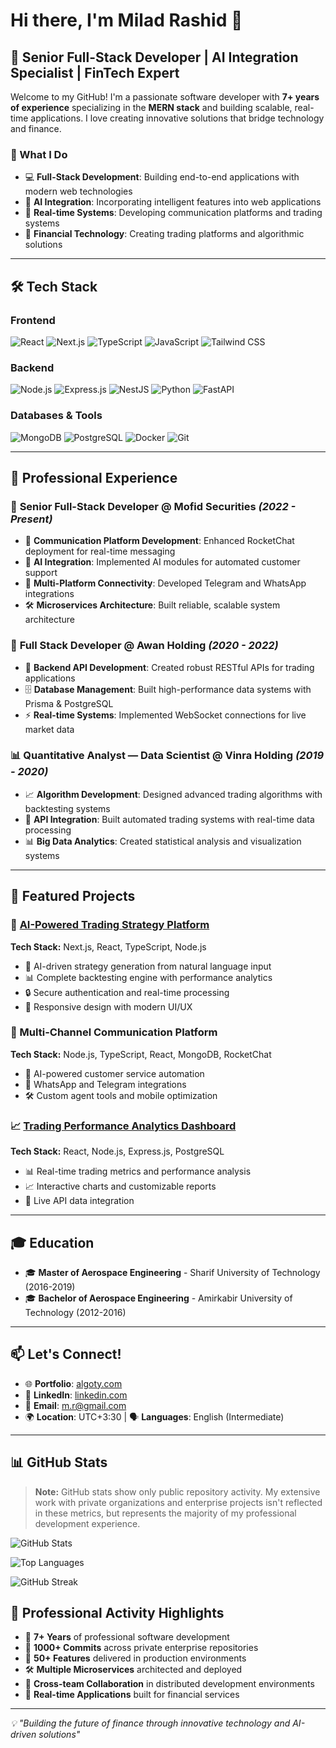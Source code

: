 # Hi there, I'm Milad Rashid 👋

## 🚀 Senior Full-Stack Developer | AI Integration Specialist | FinTech Expert

Welcome to my GitHub! I'm a passionate software developer with **7+ years of experience** specializing in the **MERN stack** and building scalable, real-time applications. I love creating innovative solutions that bridge technology and finance.

### 🎯 What I Do
- 💻 **Full-Stack Development**: Building end-to-end applications with modern web technologies
- 🤖 **AI Integration**: Incorporating intelligent features into web applications
- 📱 **Real-time Systems**: Developing communication platforms and trading systems
- 🏦 **Financial Technology**: Creating trading platforms and algorithmic solutions

---

## 🛠️ Tech Stack

### Frontend
![React](https://img.shields.io/badge/-React-61DAFB?style=flat-square&logo=react&logoColor=black)
![Next.js](https://img.shields.io/badge/-Next.js-000000?style=flat-square&logo=next.js&logoColor=white)
![TypeScript](https://img.shields.io/badge/-TypeScript-3178C6?style=flat-square&logo=typescript&logoColor=white)
![JavaScript](https://img.shields.io/badge/-JavaScript-F7DF1E?style=flat-square&logo=javascript&logoColor=black)
![Tailwind CSS](https://img.shields.io/badge/-Tailwind_CSS-38B2AC?style=flat-square&logo=tailwind-css&logoColor=white)

### Backend
![Node.js](https://img.shields.io/badge/-Node.js-339933?style=flat-square&logo=node.js&logoColor=white)
![Express.js](https://img.shields.io/badge/-Express.js-000000?style=flat-square&logo=express&logoColor=white)
![NestJS](https://img.shields.io/badge/-NestJS-E0234E?style=flat-square&logo=nestjs&logoColor=white)
![Python](https://img.shields.io/badge/-Python-3776AB?style=flat-square&logo=python&logoColor=white)
![FastAPI](https://img.shields.io/badge/-FastAPI-009688?style=flat-square&logo=fastapi&logoColor=white)

### Databases & Tools
![MongoDB](https://img.shields.io/badge/-MongoDB-47A248?style=flat-square&logo=mongodb&logoColor=white)
![PostgreSQL](https://img.shields.io/badge/-PostgreSQL-336791?style=flat-square&logo=postgresql&logoColor=white)
![Docker](https://img.shields.io/badge/-Docker-2496ED?style=flat-square&logo=docker&logoColor=white)
![Git](https://img.shields.io/badge/-Git-F05032?style=flat-square&logo=git&logoColor=white)

---

## 💼 Professional Experience

### 🏢 **Senior Full-Stack Developer** @ Mofid Securities *(2022 - Present)*
- 🔧 **Communication Platform Development**: Enhanced RocketChat deployment for real-time messaging
- 🤖 **AI Integration**: Implemented AI modules for automated customer support
- 📱 **Multi-Platform Connectivity**: Developed Telegram and WhatsApp integrations
- 🛠️ **Microservices Architecture**: Built reliable, scalable system architecture

### 🏢 **Full Stack Developer** @ Awan Holding *(2020 - 2022)*
- 🔌 **Backend API Development**: Created robust RESTful APIs for trading applications
- 🗄️ **Database Management**: Built high-performance data systems with Prisma & PostgreSQL
- ⚡ **Real-time Systems**: Implemented WebSocket connections for live market data

### 📊 **Quantitative Analyst — Data Scientist** @ Vinra Holding *(2019 - 2020)*
- 📈 **Algorithm Development**: Designed advanced trading algorithms with backtesting systems
- 🔗 **API Integration**: Built automated trading systems with real-time data processing
- 📊 **Big Data Analytics**: Created statistical analysis and visualization systems

---

## 🌟 Featured Projects

### 🤖 [AI-Powered Trading Strategy Platform](https://algoty.com)
**Tech Stack:** Next.js, React, TypeScript, Node.js
- 🧠 AI-driven strategy generation from natural language input
- 📊 Complete backtesting engine with performance analytics
- 🔒 Secure authentication and real-time processing
- 📱 Responsive design with modern UI/UX

### 💬 Multi-Channel Communication Platform
**Tech Stack:** Node.js, TypeScript, React, MongoDB, RocketChat
- 🤖 AI-powered customer service automation
- 📱 WhatsApp and Telegram integrations
- 🛠️ Custom agent tools and mobile optimization

### 📈 [Trading Performance Analytics Dashboard](https://cambish.vinraholding.com/backtests)
**Tech Stack:** React, Node.js, Express.js, PostgreSQL
- 📊 Real-time trading metrics and performance analysis
- 📈 Interactive charts and customizable reports
- 🔄 Live API data integration

---

## 🎓 Education
- 🎓 **Master of Aerospace Engineering** - Sharif University of Technology (2016-2019)
- 🎓 **Bachelor of Aerospace Engineering** - Amirkabir University of Technology (2012-2016)

---

## 📫 Let's Connect!
- 🌐 **Portfolio**: [algoty.com](https://algoty.com)
- 💼 **LinkedIn**: [linkedin.com](https://linkedin.com)
- 📧 **Email**: m.r@gmail.com
- 🌍 **Location**: UTC+3:30 | 🗣️ **Languages**: English (Intermediate)

---

## 📊 GitHub Stats

> **Note:** GitHub stats show only public repository activity. My extensive work with private organizations and enterprise projects isn't reflected in these metrics, but represents the majority of my professional development experience.

![GitHub Stats](https://github-readme-stats.vercel.app/api?username=milad93r&show_icons=true&theme=radical&count_private=true)

![Top Languages](https://github-readme-stats.vercel.app/api/top-langs/?username=milad93r&layout=compact&theme=radical&count_private=true)

![GitHub Streak](https://streak-stats.demolab.com/?user=milad93r&theme=radical)

## 💼 **Professional Activity Highlights**

- 🏢 **7+ Years** of professional software development
- 🔧 **1000+ Commits** across private enterprise repositories
- 🚀 **50+ Features** delivered in production environments
- 🛠️ **Multiple Microservices** architected and deployed
- 🤝 **Cross-team Collaboration** in distributed development environments
- 📱 **Real-time Applications** built for financial services

---

*💡 "Building the future of finance through innovative technology and AI-driven solutions"* 
